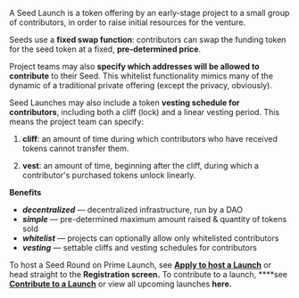 A Seed Launch is a token offering by an early-stage project to a small group of contributors, in order to raise initial resources for the venture.

Seeds use a **fixed swap function**: contributors can swap the funding token for the seed token at a fixed, **pre-determined price**. 

Project teams may also **specify which addresses will be allowed to contribute** to their Seed. This whitelist functionality mimics many of the dynamic of a traditional private offering (except the privacy, obviously). 

Seed Launches may also include a token **vesting schedule for contributors**, including both a cliff (lock) and a linear vesting period. This means the project team can specify: 

1) **cliff**: an amount of time during which contributors who have received tokens cannot transfer them.

2) **vest**: an amount of time, beginning after the cliff, during which a contributor's purchased tokens unlock linearly.

**Benefits**

- ***decentralized*** — decentralized infrastructure, run by a DAO
- ***simple*** — pre-determined maximum amount raised & quantity of tokens sold
- ***whitelist*** — projects can optionally allow only whitelisted contributors
- ***vesting*** — settable cliffs and vesting schedules for contributors

To host a Seed Round on Prime Launch, see **[Apply to host a Launch](https://www.notion.so/1952243ce1954b47903425fc8ba9d93c)** or head straight to the **Registration screen.** To contribute to a launch, ****see **[Contribute to a Launch](https://www.notion.so/941142a994144aa989acd3e41929d8c5)** or view all upcoming launches **here.**
